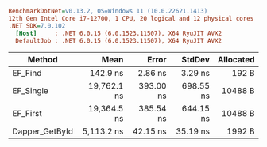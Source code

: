 ``` ini

BenchmarkDotNet=v0.13.2, OS=Windows 11 (10.0.22621.1413)
12th Gen Intel Core i7-12700, 1 CPU, 20 logical and 12 physical cores
.NET SDK=7.0.102
  [Host]     : .NET 6.0.15 (6.0.1523.11507), X64 RyuJIT AVX2
  DefaultJob : .NET 6.0.15 (6.0.1523.11507), X64 RyuJIT AVX2


```
|         Method |        Mean |     Error |    StdDev | Allocated |
|--------------- |------------:|----------:|----------:|----------:|
|        EF_Find |    142.9 ns |   2.86 ns |   3.29 ns |     192 B |
|      EF_Single | 19,762.1 ns | 393.00 ns | 698.55 ns |   10488 B |
|       EF_First | 19,364.5 ns | 385.54 ns | 644.15 ns |   10488 B |
| Dapper_GetById |  5,113.2 ns |  42.15 ns |  35.19 ns |    1992 B |
